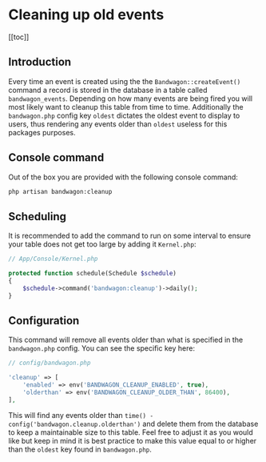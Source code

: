 # Cleaning up old events

[[toc]]

## Introduction

Every time an event is created using the the `Bandwagon::createEvent()` command a record is stored in the database in a table called `bandwagon_events`. Depending on how many events are being fired you will most likely want to cleanup this table from time to time. Additionally the `bandwagon.php` config key `oldest` dictates the oldest event to display to users, thus rendering any events older than `oldest` useless for this packages purposes.

## Console command

Out of the box you are provided with the following console command:
```sh
php artisan bandwagon:cleanup
```

## Scheduling
It is recommended to add the command to run on some interval to ensure your table does not get too large by adding it `Kernel.php`:
```php
// App/Console/Kernel.php

protected function schedule(Schedule $schedule)
{
    $schedule->command('bandwagon:cleanup')->daily();
}
```

## Configuration
This command will remove all events older than what is specified in the `bandwagon.php` config. You can see the specific key here:
```php
// config/bandwagon.php

'cleanup' => [
    'enabled' => env('BANDWAGON_CLEANUP_ENABLED', true),
    'olderthan' => env('BANDWAGON_CLEANUP_OLDER_THAN', 86400),
],
```
This will find any events older than `time() - config('bandwagon.cleanup.olderthan')`
and delete them from the database to keep a maintainable size to this table. Feel free to adjust it as you would like but keep in mind it is best practice to make this value equal to or higher than the `oldest` key found in `bandwagon.php`.